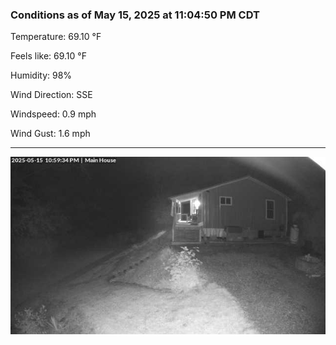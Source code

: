 ### Conditions as of May 15, 2025 at 11:04:50 PM CDT 

Temperature: 69.10 &deg;F

Feels like: 69.10 &deg;F

Humidity: 98%

Wind Direction: SSE

Windspeed: 0.9 mph

Wind Gust: 1.6 mph

---

<img src="./images/latest.jpeg"/>

